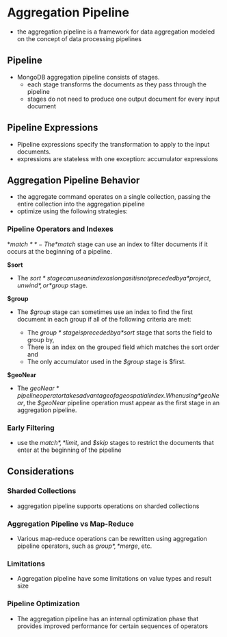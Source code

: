 # Aggregation Pipeline
* the aggregation pipeline is a framework for data aggregation modeled on the concept of data processing pipelines
## Pipeline
- MongoDB aggregation pipeline consists of stages.
  - each stage transforms the documents as they pass through the pipeline
  - stages do not need to produce one output document for every input document
## Pipeline Expressions
- Pipeline expressions specify the transformation to apply to the input documents.
- expressions are stateless with one exception: accumulator expressions
## Aggregation Pipeline Behavior
* the aggregate command operates on a single collection, passing the entire collection into the aggregation pipeline
* optimize using the following strategies:
### **Pipeline Operators and Indexes**
**$match**
  -The *$match* stage can use an index to filter documents if it occurs at the beginning of a pipeline.

**$sort**
  - The *$sort* stage can use an index as long as it is not preceded by a *$project*, *$unwind*, or *$group* stage.
  
**$group**
  - The *$group* stage can sometimes use an index to find the first document in each group if all of the following criteria are met:

      - The *$group* stage is preceded by a *$sort* stage that sorts the field to group by,
      - There is an index on the grouped field which matches the sort order and
      - The only accumulator used in the *$group* stage is $first.

**$geoNear**
  - The *$geoNear* pipeline operator takes advantage of a geospatial index. When using *$geoNear*, the *$geoNear* pipeline operation must appear as the first stage in an aggregation pipeline.

### **Early Filtering**
* use the *$match*, *$limit*, and *$skip* stages to restrict the documents that enter at the beginning of the pipeline

## Considerations

### **Sharded Collections**
* aggregation pipeline supports operations on sharded collections
### **Aggregation Pipeline vs Map-Reduce**
* Various map-reduce operations can be rewritten using aggregation pipeline operators, such as *$group*, *$merge*, etc.
### **Limitations**
* Aggregation pipeline have some limitations on value types and result size
### **Pipeline Optimization**
* The aggregation pipeline has an internal optimization phase that provides improved performance for certain sequences of operators

